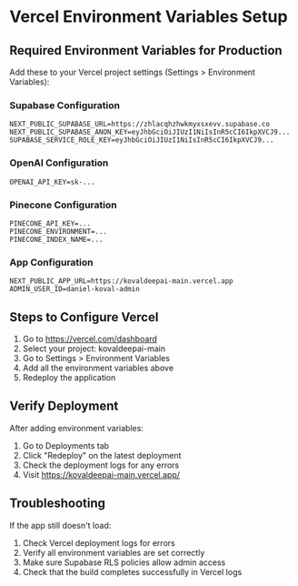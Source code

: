 # Vercel Environment Variables Setup

## Required Environment Variables for Production

Add these to your Vercel project settings (Settings > Environment Variables):

### Supabase Configuration

```
NEXT_PUBLIC_SUPABASE_URL=https://zhlacqhzhwkmyxsxevv.supabase.co
NEXT_PUBLIC_SUPABASE_ANON_KEY=eyJhbGciOiJIUzI1NiIsInR5cCI6IkpXVCJ9...
SUPABASE_SERVICE_ROLE_KEY=eyJhbGciOiJIUzI1NiIsInR5cCI6IkpXVCJ9...
```

### OpenAI Configuration

```
OPENAI_API_KEY=sk-...
```

### Pinecone Configuration

```
PINECONE_API_KEY=...
PINECONE_ENVIRONMENT=...
PINECONE_INDEX_NAME=...
```

### App Configuration

```
NEXT_PUBLIC_APP_URL=https://kovaldeepai-main.vercel.app
ADMIN_USER_ID=daniel-koval-admin
```

## Steps to Configure Vercel

1. Go to https://vercel.com/dashboard
2. Select your project: kovaldeepai-main
3. Go to Settings > Environment Variables
4. Add all the environment variables above
5. Redeploy the application

## Verify Deployment

After adding environment variables:

1. Go to Deployments tab
2. Click "Redeploy" on the latest deployment
3. Check the deployment logs for any errors
4. Visit https://kovaldeepai-main.vercel.app/

## Troubleshooting

If the app still doesn't load:

1. Check Vercel deployment logs for errors
2. Verify all environment variables are set correctly
3. Make sure Supabase RLS policies allow admin access
4. Check that the build completes successfully in Vercel logs
